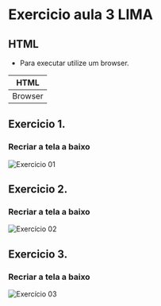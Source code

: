 # Exercicio aula 3 LIMA

## HTML

- Para executar utilize um browser.

 |HTML|
 |-|
 |Browser|

## Exercicio 1.
### Recriar a tela a baixo

![Exercicio 01](https://github.com/IgorHenriqueG/Senai-2023/assets/111847209/e6f3f830-c951-465e-bc8f-afaf60cd328b)

## Exercicio 2.
### Recriar a tela a baixo

![Exercício 02](https://github.com/IgorHenriqueG/Senai-2023/assets/111847209/a46d346a-0c5f-49bc-afa5-71421d08b5f7)

## Exercicio 3.
### Recriar a tela a baixo

![Exercício 03](https://github.com/IgorHenriqueG/Senai-2023/assets/111847209/1ad93d0f-6c7b-4a02-a8a1-015d0f21858c)
